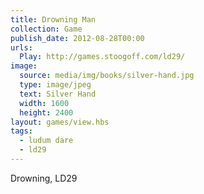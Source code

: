 ```yaml
---
title: Drowning Man
collection: Game
publish_date: 2012-08-28T00:00
urls:
  Play: http://games.stoogoff.com/ld29/
image:
  source: media/img/books/silver-hand.jpg
  type: image/jpeg
  text: Silver Hand
  width: 1600
  height: 2400
layout: games/view.hbs
tags:
  - ludum dare
  - ld29
---
```


Drowning, LD29

